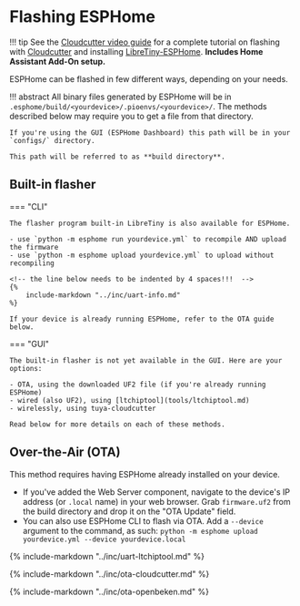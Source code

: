 # Flashing ESPHome

!!! tip
	See the [Cloudcutter video guide](https://www.youtube.com/watch?v=sSj8f-HCHQ0) for a complete tutorial on flashing with [Cloudcutter](https://github.com/tuya-cloudcutter/tuya-cloudcutter) and installing [LibreTiny-ESPHome](../projects/esphome.md). **Includes Home Assistant Add-On setup.**

ESPHome can be flashed in few different ways, depending on your needs.

!!! abstract
	All binary files generated by ESPHome will be in `.esphome/build/<yourdevice>/.pioenvs/<yourdevice>/`. The methods described below may require you to get a file from that directory.

	If you're using the GUI (ESPHome Dashboard) this path will be in your `configs/` directory.

	This path will be referred to as **build directory**.

## Built-in flasher

=== "CLI"

	The flasher program built-in LibreTiny is also available for ESPHome.

	- use `python -m esphome run yourdevice.yml` to recompile AND upload the firmware
	- use `python -m esphome upload yourdevice.yml` to upload without recompiling

	<!-- the line below needs to be indented by 4 spaces!!!  -->
    {%
		include-markdown "../inc/uart-info.md"
	%}

	If your device is already running ESPHome, refer to the OTA guide below.

=== "GUI"

	The built-in flasher is not yet available in the GUI. Here are your options:

	- OTA, using the downloaded UF2 file (if you're already running ESPHome)
	- wired (also UF2), using [ltchiptool](tools/ltchiptool.md)
	- wirelessly, using tuya-cloudcutter

	Read below for more details on each of these methods.

## Over-the-Air (OTA)

This method requires having ESPHome already installed on your device.

- If you've added the Web Server component, navigate to the device's IP address (or `.local` name) in your web browser. Grab `firmware.uf2` from the build directory and drop it on the "OTA Update" field.
- You can also use ESPHome CLI to flash via OTA. Add a `--device` argument to the command, as such: `python -m esphome upload yourdevice.yml --device yourdevice.local`

{%
	include-markdown "../inc/uart-ltchiptool.md"
%}

{%
	include-markdown "../inc/ota-cloudcutter.md"
%}

{%
	include-markdown "../inc/ota-openbeken.md"
%}
